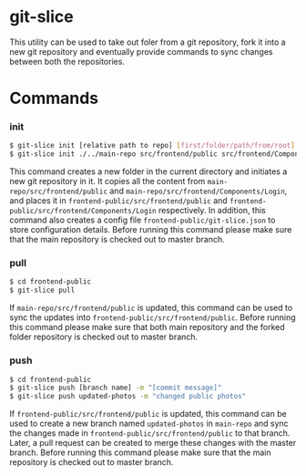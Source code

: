 # git-slice

This utility can be used to take out foler from a git repository, fork it into a new git repository and eventually provide commands to sync changes between both the repositories.

# Commands
### init
```sh
$ git-slice init [relative path to repo] [first/folder/path/from/root] [second/folder/path/from/root] [name of new folder]
$ git-slice init ./../main-repo src/frontend/public src/frontend/Components/Login frontend-public
```
This command creates a new folder in the current directory and initiates a new git repository in it. It copies all the content from `main-repo/src/frontend/public` and `main-repo/src/frontend/Components/Login`, and places it in `frontend-public/src/frontend/public` and `frontend-public/src/frontend/Components/Login` respectively. In addition, this command also creates a config file `frontend-public/git-slice.json` to store configuration details.
Before running this command please make sure that the main repository is checked out to master branch.


### pull
```sh
$ cd frontend-public
$ git-slice pull
```
If `main-repo/src/frontend/public` is updated, this command can be used to sync the updates into `frontend-public/src/frontend/public`.
Before running this command please make sure that both main repository and the forked folder repository is checked out to master branch.

### push
```sh
$ cd frontend-public
$ git-slice push [branch name] -m "[commit message]"
$ git-slice push updated-photos -m "changed public photos"
```
If `frontend-public/src/frontend/public` is updated, this command can be used to create a new branch named `updated-photos` in `main-repo` and sync the changes made in `frontend-public/src/frontend/public` to that branch. Later, a pull request can be created to merge these changes with the master branch.
Before running this command please make sure that the main repository is checked out to master branch.